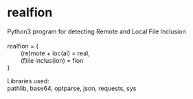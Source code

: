 # realfion
Python3 program for detecting Remote and Local File Inclusion\
\
realfion = {\
&nbsp;&nbsp;&nbsp;&nbsp;&nbsp;&nbsp;&nbsp;&nbsp;(re)mote + loc(al) = real,\
&nbsp;&nbsp;&nbsp;&nbsp;&nbsp;&nbsp;&nbsp;&nbsp;(f)ile inclus(ion) = fion\
}

Libraries used:\
pathlib, base64, optparse, json, requests, sys

